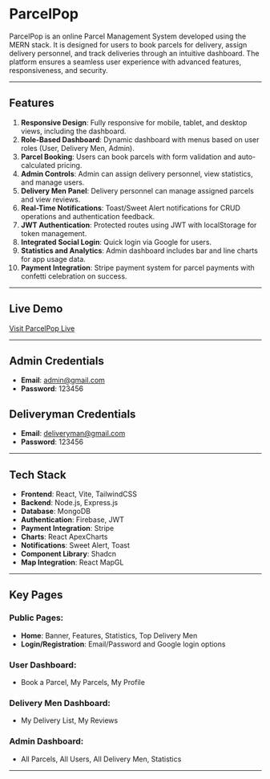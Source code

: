# ParcelPop

ParcelPop is an online Parcel Management System developed using the MERN stack. It is designed for users to book parcels for delivery, assign delivery personnel, and track deliveries through an intuitive dashboard. The platform ensures a seamless user experience with advanced features, responsiveness, and security.

---

## Features

1. **Responsive Design**: Fully responsive for mobile, tablet, and desktop views, including the dashboard.
2. **Role-Based Dashboard**: Dynamic dashboard with menus based on user roles (User, Delivery Men, Admin).
3. **Parcel Booking**: Users can book parcels with form validation and auto-calculated pricing.
4. **Admin Controls**: Admin can assign delivery personnel, view statistics, and manage users.
5. **Delivery Men Panel**: Delivery personnel can manage assigned parcels and view reviews.
6. **Real-Time Notifications**: Toast/Sweet Alert notifications for CRUD operations and authentication feedback.
7. **JWT Authentication**: Protected routes using JWT with localStorage for token management.
8. **Integrated Social Login**: Quick login via Google for users.
9. **Statistics and Analytics**: Admin dashboard includes bar and line charts for app usage data.
10. **Payment Integration**: Stripe payment system for parcel payments with confetti celebration on success.

---

## Live Demo

[Visit ParcelPop Live](https://parcelpop-project.web.app/)

---

## Admin Credentials

-   **Email**: admin@gmail.com
-   **Password**: 123456

## Deliveryman Credentials

-   **Email**: deliveryman@gmail.com
-   **Password**: 123456

---

## Tech Stack

-   **Frontend**: React, Vite, TailwindCSS
-   **Backend**: Node.js, Express.js
-   **Database**: MongoDB
-   **Authentication**: Firebase, JWT
-   **Payment Integration**: Stripe
-   **Charts**: React ApexCharts
-   **Notifications**: Sweet Alert, Toast
-   **Component Library**: Shadcn
-   **Map Integration**: React MapGL

---

## Key Pages

### Public Pages:

-   **Home**: Banner, Features, Statistics, Top Delivery Men
-   **Login/Registration**: Email/Password and Google login options

### User Dashboard:

-   Book a Parcel, My Parcels, My Profile

### Delivery Men Dashboard:

-   My Delivery List, My Reviews

### Admin Dashboard:

-   All Parcels, All Users, All Delivery Men, Statistics

---
